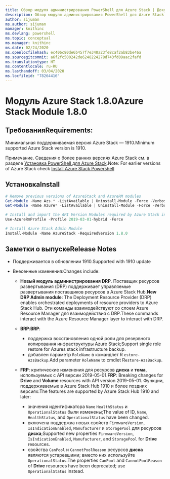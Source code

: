 ```yaml
---
title: Обзор модуля администрирования PowerShell для Azure Stack | Документация Майкрософт
description: Обзор модуля администрирования PowerShell для Azure Stack с инструкциями по установке и конфигурации.
author: sijuman
ms.author: sijuman
manager: knithinc
ms.devlang: powershell
ms.topic: conceptual
ms.manager: knithinc
ms.date: 02/24/2020
ms.openlocfilehash: ec406c80de6b457f7e340a23fe8caf2ab83be46a
ms.sourcegitcommit: a6f2fc500242de6248224278d743fd09aac2fafd
ms.translationtype: HT
ms.contentlocale: ru-RU
ms.lasthandoff: 03/04/2020
ms.locfileid: "78264416"
---
```

# <a name="azure-stack-module-180"></a><span data-ttu-id="43b2c-103">Модуль Azure Stack 1.8.0</span><span class="sxs-lookup"><span data-stu-id="43b2c-103">Azure Stack Module 1.8.0</span></span>

## <a name="requirements"></a><span data-ttu-id="43b2c-104">Требования</span><span class="sxs-lookup"><span data-stu-id="43b2c-104">Requirements:</span></span>

<span data-ttu-id="43b2c-105">Минимальная поддерживаемая версия Azure Stack — 1910.</span><span class="sxs-lookup"><span data-stu-id="43b2c-105">Minimum supported Azure Stack version is 1910.</span></span>

<span data-ttu-id="43b2c-106">Примечание. Сведения о более ранних версиях Azure Stack см. в разделе [Установка PowerShell для Azure Stack](https://docs.microsoft.com/azure/azure-stack/azure-stack-powershell-install#install-azure-stack-powershell).</span><span class="sxs-lookup"><span data-stu-id="43b2c-106">Note: For earlier versions of Azure Stack check [Install Azure Stack Powershell](https://docs.microsoft.com/azure/azure-stack/azure-stack-powershell-install#install-azure-stack-powershell)</span></span>

## <a name="install"></a><span data-ttu-id="43b2c-107">Установка</span><span class="sxs-lookup"><span data-stu-id="43b2c-107">Install</span></span>

```powershell
# Remove previous versions of AzureStack and AzureRM modules
Get-Module -Name Azs.* -ListAvailable | Uninstall-Module -Force -Verbose
Get-Module -Name Azure* -ListAvailable | Uninstall-Module -Force -Verbose

# Install and import the API Version Modules required by Azure Stack into the current PowerShell session.
Use-AzureRmProfile -Profile 2019-03-01-hybrid -Force

# Install Azure Stack Admin Module
Install-Module -Name AzureStack -RequiredVersion 1.8.0
```

## <a name="release-notes"></a><span data-ttu-id="43b2c-108">Заметки о выпуске</span><span class="sxs-lookup"><span data-stu-id="43b2c-108">Release Notes</span></span>

* <span data-ttu-id="43b2c-109">Поддерживается в обновлении 1910.</span><span class="sxs-lookup"><span data-stu-id="43b2c-109">Supported with 1910 update</span></span>
* <span data-ttu-id="43b2c-110">Внесенные изменения:</span><span class="sxs-lookup"><span data-stu-id="43b2c-110">Changes include:</span></span>

    - <span data-ttu-id="43b2c-111">**Новый модуль администрирования DRP**. Поставщик ресурсов развертывания (DRP) поддерживает управляемые развертывания поставщиков ресурсов в Azure Stack Hub.</span><span class="sxs-lookup"><span data-stu-id="43b2c-111">**New DRP Admin module**: The Deployment Resource Provider (DRP) enables orchestrated deployments of resource providers to Azure Stack Hub.</span></span> <span data-ttu-id="43b2c-112">Эти команды взаимодействуют со слоем Azure Resource Manager для взаимодействия с DRP.</span><span class="sxs-lookup"><span data-stu-id="43b2c-112">These commands interact with the Azure Resource Manager layer to interact with DRP.</span></span>

    - <span data-ttu-id="43b2c-113">**BRP**:</span><span class="sxs-lookup"><span data-stu-id="43b2c-113">**BRP**:</span></span>
        - <span data-ttu-id="43b2c-114">поддержка восстановления одной роли для резервного копирования инфраструктуры Azure Stack;</span><span class="sxs-lookup"><span data-stu-id="43b2c-114">Support single role restore for Azures stack infrastructure backup.</span></span>
        - <span data-ttu-id="43b2c-115">добавлен параметр `RoleName` в командлет R `estore-AzsBackup`.</span><span class="sxs-lookup"><span data-stu-id="43b2c-115">Add parameter `RoleName` to cmdlet R`estore-AzsBackup`.</span></span>

    - <span data-ttu-id="43b2c-116">**FRP**: критические изменения для ресурсов **диска** и **тома**, используемых с API версии 2019-05-01.</span><span class="sxs-lookup"><span data-stu-id="43b2c-116">**FRP**: Breaking changes for **Drive** and **Volume** resources with API version 2019-05-01.</span></span> <span data-ttu-id="43b2c-117">Функции, поддерживаемые в Azure Stack Hub 1910 и более поздних версиях:</span><span class="sxs-lookup"><span data-stu-id="43b2c-117">The features are supported by Azure Stack Hub 1910 and later:</span></span>
        - <span data-ttu-id="43b2c-118">значения идентификатора `Name` `HealthStatus` и `OperationalStatus` были изменены;</span><span class="sxs-lookup"><span data-stu-id="43b2c-118">The value of ID, `Name`, `HealthStatus`, and `OperationalStatus` have been changed.</span></span>
        - <span data-ttu-id="43b2c-119">включена поддержка новых свойств `FirmwareVersion`, `IsIndicationEnabled`, `Manufacturer` и `StoragePool` для ресурсов **диска**;</span><span class="sxs-lookup"><span data-stu-id="43b2c-119">Supported new properties `FirmwareVersion`, `IsIndicationEnabled`, `Manufacturer`, and `StoragePool` for **Drive** resources.</span></span>
        - <span data-ttu-id="43b2c-120">свойства `CanPool` и `CannotPoolReason` ресурсов **диска** являются устаревшими; вместо них используйте `OperationalStatus`.</span><span class="sxs-lookup"><span data-stu-id="43b2c-120">The properties `CanPool` and `CannotPoolReason` of **Drive** resources have been deprecated; use `OperationalStatus` instead.</span></span>
